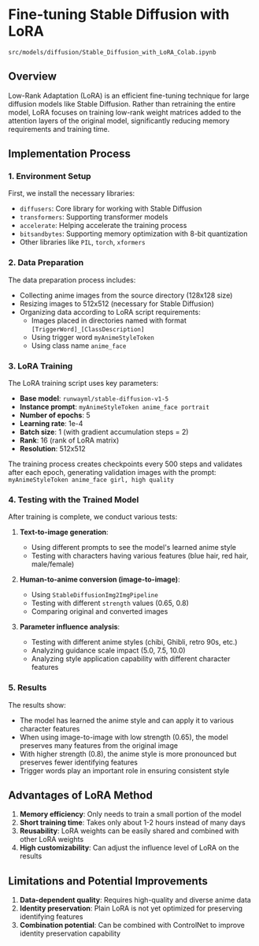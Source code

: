# Fine-tuning Stable Diffusion with LoRA

`src/models/diffusion/Stable_Diffusion_with_LoRA_Colab.ipynb` 

## Overview

Low-Rank Adaptation (LoRA) is an efficient fine-tuning technique for large diffusion models like Stable Diffusion. Rather than retraining the entire model, LoRA focuses on training low-rank weight matrices added to the attention layers of the original model, significantly reducing memory requirements and training time.

## Implementation Process

### 1. Environment Setup

First, we install the necessary libraries:
- `diffusers`: Core library for working with Stable Diffusion
- `transformers`: Supporting transformer models
- `accelerate`: Helping accelerate the training process
- `bitsandbytes`: Supporting memory optimization with 8-bit quantization
- Other libraries like `PIL`, `torch`, `xformers`

### 2. Data Preparation

The data preparation process includes:
- Collecting anime images from the source directory (128x128 size)
- Resizing images to 512x512 (necessary for Stable Diffusion)
- Organizing data according to LoRA script requirements:
  - Images placed in directories named with format `[TriggerWord]_[ClassDescription]`
  - Using trigger word `myAnimeStyleToken`
  - Using class name `anime_face`

### 3. LoRA Training

The LoRA training script uses key parameters:
- **Base model**: `runwayml/stable-diffusion-v1-5`
- **Instance prompt**: `myAnimeStyleToken anime_face portrait`
- **Number of epochs**: 5
- **Learning rate**: 1e-4
- **Batch size**: 1 (with gradient accumulation steps = 2)
- **Rank**: 16 (rank of LoRA matrix)
- **Resolution**: 512x512

The training process creates checkpoints every 500 steps and validates after each epoch, generating validation images with the prompt:
`myAnimeStyleToken anime_face girl, high quality`

### 4. Testing with the Trained Model

After training is complete, we conduct various tests:

1. **Text-to-image generation**:
   - Using different prompts to see the model's learned anime style
   - Testing with characters having various features (blue hair, red hair, male/female)
   
2. **Human-to-anime conversion (image-to-image)**:
   - Using `StableDiffusionImg2ImgPipeline`
   - Testing with different `strength` values (0.65, 0.8)
   - Comparing original and converted images

3. **Parameter influence analysis**:
   - Testing with different anime styles (chibi, Ghibli, retro 90s, etc.)
   - Analyzing guidance scale impact (5.0, 7.5, 10.0)
   - Analyzing style application capability with different character features

### 5. Results

The results show:
- The model has learned the anime style and can apply it to various character features
- When using image-to-image with low strength (0.65), the model preserves many features from the original image
- With higher strength (0.8), the anime style is more pronounced but preserves fewer identifying features
- Trigger words play an important role in ensuring consistent style

## Advantages of LoRA Method

1. **Memory efficiency**: Only needs to train a small portion of the model
2. **Short training time**: Takes only about 1-2 hours instead of many days
3. **Reusability**: LoRA weights can be easily shared and combined with other LoRA weights
4. **High customizability**: Can adjust the influence level of LoRA on the results

## Limitations and Potential Improvements

1. **Data-dependent quality**: Requires high-quality and diverse anime data
2. **Identity preservation**: Plain LoRA is not yet optimized for preserving identifying features
3. **Combination potential**: Can be combined with ControlNet to improve identity preservation capability